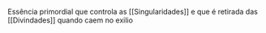Essência primordial que controla as [[Singularidades]] e que é retirada das [[Divindades]] quando caem no exilio